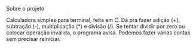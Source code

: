 Sobre o projeto

Calculadora simples para terminal, feita em C. Dá pra fazer adição (+), subtração (-), multiplicação (*) e divisão (/).
Se tentar dividir por zero ou colocar operação inválida, o programa avisa. Podemos fazer várias contas sem precisar reiniciar.
